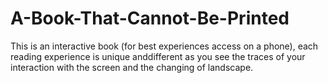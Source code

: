 # A-Book-That-Cannot-Be-Printed

This is an interactive book (for best experiences 
access on a phone), each reading experience is unique 
anddifferent as you see the traces of your interaction
with the screen and the changing of landscape.
